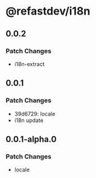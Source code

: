 # @refastdev/i18n

## 0.0.2

### Patch Changes

- i18n-extract

## 0.0.1

### Patch Changes

- 39d6729: locale
- i18n update

## 0.0.1-alpha.0

### Patch Changes

- locale

